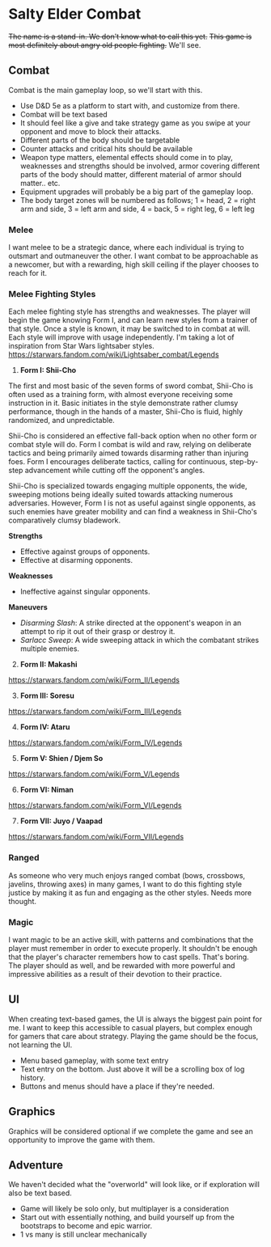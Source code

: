 # Salty Elder Combat

~~The name is a stand-in. We don't know what to call this yet.~~
~~This game is most definitely about angry old people fighting.~~
We'll see.

## Combat

Combat is the main gameplay loop, so we'll start with this.

- Use D&D 5e as a platform to start with, and customize from there.
- Combat will be text based
- It should feel like a give and take strategy game as you swipe at your opponent and move to block their attacks.
- Different parts of the body should be targetable
- Counter attacks and critical hits should be available
- Weapon type matters, elemental effects should come in to play, weaknesses and strengths should be involved, armor covering different parts of the body should matter, different material of armor should matter.. etc.
- Equipment upgrades will probably be a big part of the gameplay loop.
- The body target zones will be numbered as follows; 1 = head, 2 = right arm and side, 3 = left arm and side, 4 = back, 5 = right leg, 6 = left leg

### Melee

I want melee to be a strategic dance, where each individual is trying to outsmart and outmaneuver the other. I want combat to be approachable as a newcomer, but with a rewarding, high skill ceiling if the player chooses to reach for it.

### Melee Fighting Styles

Each melee fighting style has strengths and weaknesses. The player will begin the game knowing Form I, and can learn new styles from a trainer of that style. Once a style is known, it may be switched to in combat at will. Each style will improve with usage independently.
I'm taking a lot of inspiration from Star Wars lightsaber styles. https://starwars.fandom.com/wiki/Lightsaber_combat/Legends

1. **Form I: Shii-Cho**

The first and most basic of the seven forms of sword combat, Shii-Cho is often used as a training form, with almost everyone receiving some instruction in it. Basic initiates in the style demonstrate rather clumsy performance, though in the hands of a master, Shii-Cho is fluid, highly randomized, and unpredictable.

Shii-Cho is considered an effective fall-back option when no other form or combat style will do. Form I combat is wild and raw, relying on deliberate tactics and being primarily aimed towards disarming rather than injuring foes. Form I encourages deliberate tactics, calling for continuous, step-by-step advancement while cutting off the opponent's angles.

Shii-Cho is specialized towards engaging multiple opponents, the wide, sweeping motions being ideally suited towards attacking numerous adversaries. However, Form I is not as useful against single opponents, as such enemies have greater mobility and can find a weakness in Shii-Cho's comparatively clumsy bladework.

**Strengths**
- Effective against groups of opponents.
- Effective at disarming opponents.

**Weaknesses**
- Ineffective against singular opponents.

**Maneuvers**
- *Disarming Slash*:
A strike directed at the opponent's weapon in an attempt to rip it out of their grasp or destroy it.
- *Sarlacc Sweep*:
A wide sweeping attack in which the combatant strikes multiple enemies.

2. **Form II: Makashi**

https://starwars.fandom.com/wiki/Form_II/Legends

3. **Form III: Soresu**

https://starwars.fandom.com/wiki/Form_III/Legends

4. **Form IV: Ataru**

https://starwars.fandom.com/wiki/Form_IV/Legends

5. **Form V: Shien / Djem So**

https://starwars.fandom.com/wiki/Form_V/Legends

6. **Form VI: Niman**

https://starwars.fandom.com/wiki/Form_VI/Legends

7. **Form VII: Juyo / Vaapad**

https://starwars.fandom.com/wiki/Form_VII/Legends

### Ranged

As someone who very much enjoys ranged combat (bows, crossbows, javelins, throwing axes) in many games, I want to do this fighting style justice by making it as fun and engaging as the other styles. Needs more thought.

### Magic

I want magic to be an active skill, with patterns and combinations that the player must remember in order to execute properly. It shouldn't be enough that the player's character remembers how to cast spells. That's boring. The player should as well, and be rewarded with more powerful and impressive abilities as a result of their devotion to their practice.

## UI

When creating text-based games, the UI is always the biggest pain point for me. I want to keep this accessible to casual players, but complex enough for gamers that care about strategy. Playing the game should be the focus, not learning the UI.

- Menu based gameplay, with some text entry
- Text entry on the bottom. Just above it will be a scrolling box of log history.
- Buttons and menus should have a place if they're needed.

## Graphics

Graphics will be considered optional if we complete the game and see an opportunity to improve the game with them.

## Adventure

We haven't decided what the "overworld" will look like, or if exploration will also be text based.

- Game will likely be solo only, but multiplayer is a consideration
- Start out with essentially nothing, and build yourself up from the bootstraps to become and epic warrior.
- 1 vs many is still unclear mechanically

